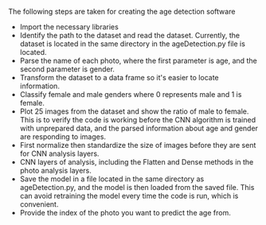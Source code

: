 The following steps are taken for creating the age detection software
* Import the necessary libraries 
* Identify the path to the dataset and read the dataset. Currently, the dataset is located in the same directory  in the ageDetection.py file is located.
* Parse the name of each photo, where the first parameter is age, and the second parameter is gender.
* Transform the dataset to a data frame so it's easier to locate information.
* Classify female and male genders where 0 represents male and 1 is female. 
* Plot 25 images from the dataset and show the ratio of male to female. This is to verify the code is working before the CNN algorithm is trained with unprepared data, and the parsed information about age and gender are responding to images. 
* First normalize then standardize the size of images before they are sent for CNN analysis layers. 
* CNN layers of analysis, including the Flatten and Dense methods in the photo analysis layers. 
* Save the model in a file located in the same directory as ageDetection.py, and the model is then loaded from the saved file. This can avoid retraining the model every time the code is run, which is convenient.
* Provide the index of the photo you want to predict the age from.
